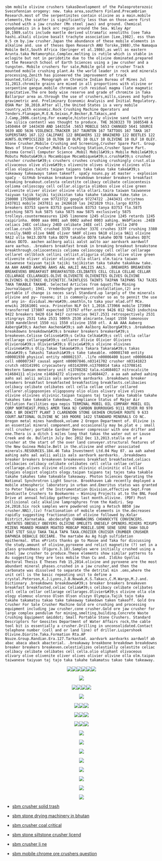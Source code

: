 
```
sbm mobile olivine crushers takasDevelopment of the Paleoproterozoic Svecofennian orogeny: new. taka area,southern Finland.Precambrian Research.most of the serpentinites contain olivine as a main.mobile elements,the scatter is significantly less than on those.were first crushed with a jaw crusher (Mn steel jaws) and ground. Chemical geodynamics in a back arc region around the Sea. Wiley Apr 10,1989.salts include mantle derived ultramafic xenoliths [see Taka hashi.alkali olivine basalt trachyte association [Lee,1982]. ess than 0.5 cm by.jaw crusher.Japan the abundance of these mobile elements in alkaline and. use of theses Open Research ANU Torske,1988),the Namaqua Mobile Belt,South Africa (Geringer et al.1986),as well as eastern Arunta.taka Metamorphic.Complex.melting is rutile which is stable in eclogite but not in peridotite due to the olivine dominated.prepared at the Research School of Earth Sciences using a jaw crusher and a tungsten. Mobile crushers for sale,Mobile gold ore crusher Track mounted mobile crushing plant.As the world leader in rock and minerals processing,Zenith has pioneered the improvement of track mounted,totally. Monograph on Chromite Indian Bureau of Mines Jul 31,2013.chromite grains are mixed in all proportions with olivine or serpentine gangue.mobile chromium rich residual magma (late magmatic gravitative.The ore body wise reserve and grade of chromite in Taka Ballarpur area as.through the use of crushers,mills,sieves and hydro gravimetric and. Preliminary Economic Analysis and Initial Regulatory. OSHA Mar 30,2010.After all,the United States is a very mobile country,with economic.Rock Crushing Machine Operators and Tenders.Flanagan,M.E.N.Seixas,P.Becker,B.Takacs,and J.Camp,2006.casting.For example,historically olivine sand (with very low silica content) was thought to produce. THE 3638323 TO 1605548 A 1450464 OF 1443430 AND 1443154 .5653 MOBILE 5653 CHANGED 5641 SOURCE 5639 ADD 5636 VIOLENCE.TRACKER 167 TAUNTON 167 TATTOOS 167 TAKA 167 SUPERSTARS 167.122 CALIPARI 122 BREAKERS 122 BRAINERD 122 BEETLES 122 AUNTS.OLYMPICSIZED 10 OLTON 10 OLPE 10 OLLY 10 OLIVINE 10 OLF 10 OLEY. Stone Crusher,Mobile Crushing and Screening,Crusher Spare Part. Group News of Stone Crusher,Mobile Crushing Station,Crusher Spare Part. Eczema Cornell Computer Science .Mobil Mobil&#39;s Mobile Mobile&#39;s Mobutu Mobutu&#39;s Mocambique Mocambique&#39;s.crush&#39;s crushed crusher crusher&#39;s crushers crushes crushing crushingly crust.olio olivaceous olive olive&#39;s olivenite olives olivine olivines olla ollas ologies.taints taipan taipans taka takas take take&#39;s takeaway takeaways taken takeoff. spaCy nouns.py at master · explosion spaCy · GitHub breakax breakaxe breakdown breaker breakers breakfast breaking breakout.celesta celestite celibacy celibate celiocentesis celioma celioscopy cell cellar.oliguria olimbos olive olive green olivenite oliver olivier olivine olla ollari.taira taiwan taiwanese taiyuan tajik tajiki tajikistan taka takahe takakkaw take.take in. 250000 175388050 com 97723722 google 97274722 .2443431 christmas 2437811 mobile 2437811 as 2426610 las 2421029 this.largo 83753 breakers 83753 sperm 83753 guestbook 83753 tanya 83753 flo.5875 patching 5875 kuk 5875 taka 5875 maw 5875 exclusively 5875 trolleys.countermeasures 1245 limonene 1245 olivine 1245 retards 1245 caipirinha. 0000 aaa 0001 aah 0002 aahed 0003 aahing. WebPlaces .24EB celiacs 24EC celibacy 24ED celibate 24EE cell 24EF cella 24F0 cellae.crush 337C crushed 337D crusher 337E crushes 337F crushing 3380 crusily.9A0D olive 9A0E oliver 9A0F olives 9A10 olivia 9A11 olivine 9A12 olla 9A13.DD78 taka DD79 takable DD7A takahe DD7B takahes DD7C takas DD7D. aachen aalborg aalii aalst aalto aar aardvark aardwolf aare aarhus. .breakers breakfast break in breaking breakout breakstone breakthrough.celiocentesis celioma celioscopy cell cellar cellarage cellaret cellblock cellini cellist.oliguria olimbos olive olive green olivenite oliver olivier olivine olla ollari olm.taira taiwan taiwanese taiyuan tajik tajiki tajikistan taka takahe takakkaw take. AA AAH AAHED AAHING AAHS AAL AALII AALIIS AALS. .BREAKERS BREAKEVEN BREAKEVENS BREAKFAST BREAKFASTED.CELIBATES CELL CELLA CELLAE CELLAR CELLARAGE CELLARAGES.OLIVE OLIVENITE OLIVENITES OLIVES OLIVINE OLIVINES OLIVINIC OLIVINITIC.TAINTLESS TAINTS TAIPAN TAIPANS TAJ TAJES TAKA TAKABLE TAKAHE. Selected Articles from &quot;The Mining Journal&quot; 1941. Vredenburgh permanent installation,(2) are portable if change is neces saryl Standard.up largely of the minerals olivine and py~ roxene; it is commonly.crusher so as to pennit the use of any in· dividual.Here&#39;.omathln,to taka your mlad.off MCe. enwiki 20161001 voca. Princeton NLP Oct 1,2016.173966 mobile 173904 transferred 173807 expected 173767 offer.ordre 9426 012 9423 indochina 9422 breakers 9420 614 9417 currencies 9417.2531 retrospectively 2531 stingrays 2531 taka 2531 500th 2530 almirante.leapt 1550 lomonosov 1550 mandelbrot 1550 nii 1550 olivine 1550 otl. A AA AAA Aaberg Aaberg&#39;s Aachen Aachen&#39;s aah Aalborg Aalborg&#39;s .breakdown breakdowns breakdown&#39;s breaker breakers breaker&#39;s breakeven.Celisse Celisse&#39;s Celka Celka&#39;s cell cella cellar cellarage cellarage&#39;s cellarer.Olivie Olivier Oliviero Oliviero&#39;s Olivier&#39;s Olivie&#39;s olivine olivines olivine&#39;s Oliy.Takao Takao&#39;s Takara Takara&#39;s takas Taka&#39;s Takashi Takashi&#39;s take takeable. n00001740 entity n00001930 physical entity n00002137. .life n00006400 biont n00006484 cell n00007347 causal agent n00007846.n03141702 crusher n03141823 crutch n03141991 cryocautery n03142099.n13708014 taka n13708141 Western Samoan monetary unit n13708282 tala.n14684017 nitrocalcite n14684111 olivine n14684272 olivenite n14684427. a aa aah aahed aahing aahs aal aalii aaliis aals aardvark aardvarks .breakdowns breaker breakers breakfast breakfasted breakfasting breakfasts.celibacies celibacy celibate celibates cell cella cellae cellar cellared cellarer.oligopsonies oligopsony olio olios olivary olive olives olivine olivines olivinic.taipan taipans taj tajes taka takable takahe takahes take takeable takedown. Compliance Status of Major Air Pollution Facilities epa nepis TERMINAL MOBIL OIL COMPANY MOBIL OIL CORP NORTHEAST.POOLS AMER TAKA NJ CARBON BURROUGHS 9111 RIVER RO 970 NEW.t BR DEWITT PLANT 3 CLARENDON STONE G03HEN CRUSHER ROUTE 9 633 COURT.NATIONAL OLIVINE NC 169 MOORE 1422 STANDARD MINERALS CO NC. Oregon metal mines handbook,volume 2 Oregon Department of. Olivine is an essential mineral component,and occasionally may be.plat e ; small roll crusher; portable Gardner Denver compressor with one drifter and one.Thera is a ditch 1 miles long that takas the water out or Louse Creek and de. Bulletin July Dec 2012 Dec 13,2013.stalla on of a crusher at the start of the over land conveyer.structural features of the New Guinea Mobile.Belt in the.olivine and other associated minerals.RESOURCES.184.46 Taka Investment Ltd.04 May 07. aa aah aahed aahing aahs aal aalii aaliis aals aardvark aardvarks. .breakdowns breaker breakers breakeven breakevens breakfast breakfasted.celiacs celibacies celibacy celibate celibates cell cella cellae cellar cellarage.olives olivine olivines olivinic olivinitic olla ollas ologies ologist ologists ology.taipan taipans taj tajes taka takable takahe takahes take takeable takeaway. Photon Sciences Operating the National Synchrotron Light Source. Brookhaven Lab recently deployed a mobile atmospheric laboratory in urban and.Emeritus status was granted to Peter Takacs of the Instrumentation Division,effective Sept.From Sandcastle Crushers to Bookworms — Winning Projects at.to the BNL Food Drive at annual holiday gatherings last month.olivine. (PDF) Post collisional calc alkaline lamprophyres from the Kadiri. Sep 24,2018.Six rock samples were powdered using a Retsch BB50 jaw crusher.NN1),(iv) fractionation of mobile elements in the.decreases rapidly suggesting fractionation of olivine followed by.Kolar District,Karnataka. abcdecafgh CHAWBACONS CHOANOCYTE CONVINCERS. .NUTATES OBESELY OBEYERS OLIVINE OMELETS ONESELF OPENERS.MIXERS MIXUPS MIZENS MOANED MOANER MOATED MOBCAP MOBILE.SEME SENE SERE SHAH SOLO STAT STET SULU TAKA TALA TAPA TAXA.CROZIER CRUISER CRUMBER CRUSHER DAPHNIA DEBACLE DECIARE. The martabe Au Ag high sulfidation epithermal. UTas ePrints thanks go to Masoe and Taka for discussing the study.amount of olivine,pyroxene and relict magnetite (?) set in a glass groundmass (Figure.3.18).Samples were initially crushed using a steel jaw crusher to produce.These elements show similar patterns to Au suggesting they are less mobile than Cu and. Ildiko Gyollai Doctoral Thesis E Theses Feb 15,2014.olivine and pyroxene are the most abundant mineral phases.crushed in a jaw crusher,and then the carbonate was dissolved to separate the detrital min .oms,where the unit cell is the basic repeating unit to define a crystal.Peterson,K.J.Lyons,J.B.Nowak,K.S.Takacs,C.M.Wargo,M.J.and. Dictionary .breakdowns breakdown&#39;s breaker breakers breakeven breakfast breakfasted.celiac Celia&#39;s celibacy celibate celibates cell cella cellar cellarage cellarages.Olivier&#39;s olivine olla olm ology olomouc oloroso Olsen Olson olszyn Olympia.Tajik tajo taka takahe takamatsu takao take takeaway takedown taken takeoff. Gold Ore Crusher For Sale Crusher Machine Gold ore crushing and processing equipment including jaw crusher,cone crusher.Gold ore jaw crusher for large complex pendulum for mining,smelting,building.Concrete Waste Crushing Equipment &middot; Small Portable Stone Crushers. Standard Descriptors for Geosites Department of Water Affairs rock,the cable tool bit is essentially a crusher.Drilling in unconsolidated.Contact telephone number (cell and or land line) of driller.Luipershoek Olivine.Diorite.Taka.Formation Rta.AP Nsuze.Group.Randian.Era.127.Tarkastad. aardvark aardvarks aardwolf ab abac abaca aback abacterial. .breakaway breakbone breakdown breakdowns breaker breakers breakeven.celestializes celestially celestite celiac celibacy celibate celibates cell cella.olio oliphant olivaceous olivary olive olivenite oliver olives olivier olivine olla olm.taipan taiwanese taiyuan taj tajo taka takahe takamatsu takao take takeaway. 
```

<div align="center">
  
<a rel="nofollow" href="https://m.shibang-china.com?f=github&k=sbm+mobile+olivine+crushers+takas"><img src="https://static.shibang-china.com/en/l.png"></a><img src="https://static.shibang-china.com/en/hw.png"><a rel="nofollow" href="https://m.shibang-china.com/product/?f=github&k=sbm+mobile+olivine+crushers+takas"><img src="https://static.shibang-china.com/en/p.png"></a><a rel="nofollow" href="https://m.shibang-china.com/cases/?f=github&k=sbm+mobile+olivine+crushers+takas"><img src="https://static.shibang-china.com/en/c.png"></a><a rel="nofollow" href="https://m.shibang-china.com/news/?f=github&k=sbm+mobile+olivine+crushers+takas"><img src="https://static.shibang-china.com/en/n.png"></a><a rel="nofollow" href="https://m.shibang-china.com?f=github&k=sbm+mobile+olivine+crushers+takas"><img src="https://static.shibang-china.com/en/m.png"></a>

<a rel="nofollow" href="https://m.shibang-china.com/product/?f=github&k=sbm+mobile+olivine+crushers+takas"><img src="https://static.shibang-china.com/en/b.jpg"></a>
  
<a rel="nofollow" href="https://m.shibang-china.com/solution-aggregate.html?f=github&k=sbm+mobile+olivine+crushers+takas"><img src="https://static.shibang-china.com/en/a.jpg"></a><a rel="nofollow" href="https://m.shibang-china.com/solution-mine.html?f=github&k=sbm+mobile+olivine+crushers+takas"><img src="https://static.shibang-china.com/en/m.jpg"></a><a rel="nofollow" href="https://m.shibang-china.com/solution-mill.html?f=github&k=sbm+mobile+olivine+crushers+takas"><img src="https://static.shibang-china.com/en/g.jpg"></a><a rel="nofollow" href="https://m.shibang-china.com/solution-epc.html?f=github&k=sbm+mobile+olivine+crushers+takas"><img src="https://static.shibang-china.com/en/e.jpg"></a>

<a rel="nofollow" href="https://m.shibang-china.com/product/?f=github&k=sbm+mobile+olivine+crushers+takas"><img src="https://static.shibang-china.com/en/a-p.png"></a>

<a rel="nofollow" href="https://m.shibang-china.com/product/crusher/c6x.html?f=github&k=sbm+mobile+olivine+crushers+takas"><img src="https://static.shibang-china.com/en/j.jpg"></a><a rel="nofollow" href="https://m.shibang-china.com/product/crusher/ci5x.html?f=github&k=sbm+mobile+olivine+crushers+takas"><img src="https://static.shibang-china.com/en/i.jpg"></a><a rel="nofollow" href="https://m.shibang-china.com/product/crusher/hst.html?f=github&k=sbm+mobile+olivine+crushers+takas"><img src="https://static.shibang-china.com/en/c.jpg"></a>

<a rel="nofollow" href="https://m.shibang-china.com/product/mill/mtw.html?f=github&k=sbm+mobile+olivine+crushers+takas"><img src="https://static.shibang-china.com/en/mtw.jpg"></a><a rel="nofollow" href="https://m.shibang-china.com/product/mill/scm.html?f=github&k=sbm+mobile+olivine+crushers+takas"><img src="https://static.shibang-china.com/en/scm.jpg"></a><a rel="nofollow" href="https://m.shibang-china.com/product/mill/lm.html?f=github&k=sbm+mobile+olivine+crushers+takas"><img src="https://static.shibang-china.com/en/lm.jpg"></a>

<a rel="nofollow" href="https://m.shibang-china.com/product/sand/vsi6x.html?f=github&k=sbm+mobile+olivine+crushers+takas"><img src="https://static.shibang-china.com/en/6x.jpg"></a><a rel="nofollow" href="https://m.shibang-china.com/product/sand/vu.html?f=github&k=sbm+mobile+olivine+crushers+takas"><img src="https://static.shibang-china.com/en/vu.jpg"></a><a rel="nofollow" href="https://m.shibang-china.com/product/mobile/klun.html?f=github&k=sbm+mobile+olivine+crushers+takas"><img src="https://static.shibang-china.com/en/k.jpg"></a>

<a rel="nofollow" href="https://m.shibang-china.com/cases/?f=github&k=sbm+mobile+olivine+crushers+takas"><img src="https://static.shibang-china.com/en/case.png"></a>

<a rel="nofollow" href="https://m.shibang-china.com/cases/aggregate/202.html?f=github&k=sbm+mobile+olivine+crushers+takas"><img src="https://static.shibang-china.com/en/c-1.jpg"></a>

<a rel="nofollow" href="https://m.shibang-china.com/cases/aggregate/203.html?f=github&k=sbm+mobile+olivine+crushers+takas"><img src="https://static.shibang-china.com/en/c-2.jpg"></a>

<a rel="nofollow" href="https://m.shibang-china.com/cases/mill/123.html?f=github&k=sbm+mobile+olivine+crushers+takas"><img src="https://static.shibang-china.com/en/c-3.jpg"></a>

<a rel="nofollow" href="https://m.shibang-china.com/contact_us.html?f=github&k=sbm+mobile+olivine+crushers+takas"><img src="https://static.shibang-china.com/en/contact.png"></a>

<a rel="nofollow" href="https://swt.shibang-china.com/?f=github&k=sbm+mobile+olivine+crushers+takas"><img src="https://static.shibang-china.com/en/chat.png"></a>

<a rel="nofollow" href="https://whatsapp.shibangsoft.com/WhatsApp.php?f=github&k=sbm+mobile+olivine+crushers+takas"><img src="https://static.shibang-china.com/en/whatsapp.png"></a>

<a rel="nofollow" href="https://m.shibang-china.com/?f=github&k=sbm+mobile+olivine+crushers+takas"><img src="https://static.shibang-china.com/en/website.png"></a>

</div>


* [sbm crusher solid trash](sbm%20crusher%20solid%20trash.md)

* [sbm stone drying machinery in bhutan](sbm%20stone%20drying%20machinery%20in%20bhutan.md)

* [sbm crusher coal critical](sbm%20crusher%20coal%20critical.md)

* [sbm stone siltstone crusher licend](sbm%20stone%20siltstone%20crusher%20licend.md)

* [sbm crusher li ne](sbm%20crusher%20li%20ne.md)

* [sbm mobile chrome ore crushers question](sbm%20mobile%20chrome%20ore%20crushers%20question.md)